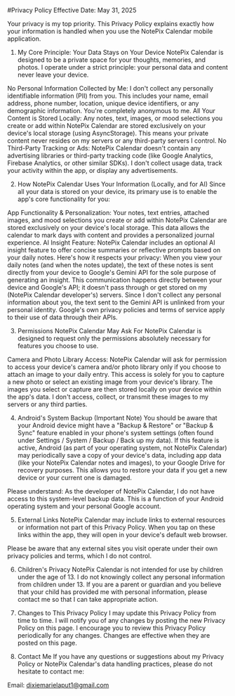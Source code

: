 #Privacy Policy
Effective Date: May 31, 2025

Your privacy is my top priority. This Privacy Policy explains exactly how your information is handled when you use the NotePix Calendar mobile application.

1. My Core Principle: Your Data Stays on Your Device
NotePix Calendar is designed to be a private space for your thoughts, memories, and photos. I operate under a strict principle: your personal data and content never leave your device.

No Personal Information Collected by Me: I don't collect any personally identifiable information (PII) from you. This includes your name, email address, phone number, location, unique device identifiers, or any demographic information. You're completely anonymous to me.
All Your Content is Stored Locally: Any notes, text, images, or mood selections you create or add within NotePix Calendar are stored exclusively on your device's local storage (using AsyncStorage). This means your private content never resides on my servers or any third-party servers I control.
No Third-Party Tracking or Ads: NotePix Calendar doesn't contain any advertising libraries or third-party tracking code (like Google Analytics, Firebase Analytics, or other similar SDKs). I don't collect usage data, track your activity within the app, or display any advertisements.

2. How NotePix Calendar Uses Your Information (Locally, and for AI)
Since all your data is stored on your device, its primary use is to enable the app's core functionality for you:

App Functionality & Personalization: Your notes, text entries, attached images, and mood selections you create or add within NotePix Calendar are stored exclusively on your device's local storage. This data allows the calendar to mark days with content and provides a personalized journal experience.
AI Insight Feature: NotePix Calendar includes an optional AI insight feature to offer concise summaries or reflective prompts based on your daily notes. Here's how it respects your privacy:
When you view your daily notes (and when the notes update), the text of these notes is sent directly from your device to Google's Gemini API for the sole purpose of generating an insight.
This communication happens directly between your device and Google's API; it doesn't pass through or get stored on my (NotePix Calendar developer's) servers.
Since I don't collect any personal information about you, the text sent to the Gemini API is unlinked from your personal identity. Google's own privacy policies and terms of service apply to their use of data through their APIs.

3. Permissions NotePix Calendar May Ask For
NotePix Calendar is designed to request only the permissions absolutely necessary for features you choose to use.

Camera and Photo Library Access: NotePix Calendar will ask for permission to access your device's camera and/or photo library only if you choose to attach an image to your daily entry.
This access is solely for you to capture a new photo or select an existing image from your device's library.
The images you select or capture are then stored locally on your device within the app's data.
I don't access, collect, or transmit these images to my servers or any third parties.

4. Android's System Backup (Important Note)
You should be aware that your Android device might have a "Backup & Restore" or "Backup & Sync" feature enabled in your phone's system settings (often found under Settings / System / Backup / Back up my data). If this feature is active, Android (as part of your operating system, not NotePix Calendar) may periodically save a copy of your device's data, including app data (like your NotePix Calendar notes and images), to your Google Drive for recovery purposes. This allows you to restore your data if you get a new device or your current one is damaged.

Please understand: As the developer of NotePix Calendar, I do not have access to this system-level backup data. This is a function of your Android operating system and your personal Google account.

5. External Links
NotePix Calendar may include links to external resources or information not part of this Privacy Policy. When you tap on these links within the app, they will open in your device's default web browser.

Please be aware that any external sites you visit operate under their own privacy policies and terms, which I do not control.

6. Children's Privacy
NotePix Calendar is not intended for use by children under the age of 13. I do not knowingly collect any personal information from children under 13. If you are a parent or guardian and you believe that your child has provided me with personal information, please contact me so that I can take appropriate action.

7. Changes to This Privacy Policy
I may update this Privacy Policy from time to time. I will notify you of any changes by posting the new Privacy Policy on this page. I encourage you to review this Privacy Policy periodically for any changes. Changes are effective when they are posted on this page.

8. Contact Me
If you have any questions or suggestions about my Privacy Policy or NotePix Calendar's data handling practices, please do not hesitate to contact me:

Email: dixiemarielaput1@gmail.com